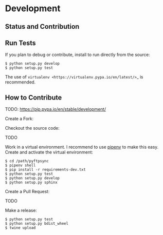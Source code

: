 # Development

## Status and Contribution





## Run Tests

If you plan to debug or contribute, install to run directly from the source:

	$ python setup.py develop
	$ python setup.py test

The use of `virtualenv <https://virtualenv.pypa.io/en/latest/>`_ is recommended.


## How to Contribute


TODO:
    https://pip.pypa.io/en/stable/development/

Create a Fork:


Checkout the source code:

TODO

Work in a virtual environment. I recommend to use [pipenv](https://github.com/kennethreitz/pipenv)
to make this easy.<br>
Create and activate the virtual environment:
```
$ cd /path/pyftpsync
$ pipenv shell
$ pip install -r requirements-dev.txt
$ python setup.py test
$ python setup.py develop
$ python setup.py sphinx
```

Create a Pull Request:

TODO

Make a release:
```
$ python setup.py test
$ python setup.py bdist_wheel
$ twine upload
```
